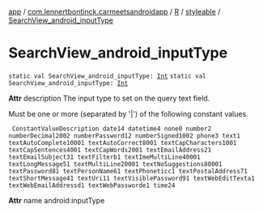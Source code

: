 [app](../../../index.md) / [com.lennertbontinck.carmeetsandroidapp](../../index.md) / [R](../index.md) / [styleable](index.md) / [SearchView_android_inputType](./-search-view_android_input-type.md)

# SearchView_android_inputType

`static val SearchView_android_inputType: `[`Int`](https://kotlinlang.org/api/latest/jvm/stdlib/kotlin/-int/index.html)
`static val SearchView_android_inputType: `[`Int`](https://kotlinlang.org/api/latest/jvm/stdlib/kotlin/-int/index.html)

**Attr**
description The input type to set on the query text field.

Must be one or more (separated by '|') of the following constant values.

     ConstantValueDescription date14 datetime4 none0 number2 numberDecimal2002 numberPassword12 numberSigned1002 phone3 text1 textAutoComplete10001 textAutoCorrect8001 textCapCharacters1001 textCapSentences4001 textCapWords2001 textEmailAddress21 textEmailSubject31 textFilterb1 textImeMultiLine40001 textLongMessage51 textMultiLine20001 textNoSuggestions80001 textPassword81 textPersonName61 textPhoneticc1 textPostalAddress71 textShortMessage41 textUri11 textVisiblePassword91 textWebEditTexta1 textWebEmailAddressd1 textWebPassworde1 time24

**Attr**
name android:inputType

